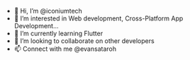 - 👋 Hi, I’m @iconiumtech
- 👀 I’m interested in Web development, Cross-Platform App Development...
- 🌱 I’m currently learning Flutter
- 💞️ I’m looking to collaborate on other developers
- 📫 Connect with me @evansataroh

<!---
iconiumtech/iconiumtech is a ✨ special ✨ repository because its `README.md` (this file) appears on your GitHub profile.
You can click the Preview link to take a look at your changes.
--->
